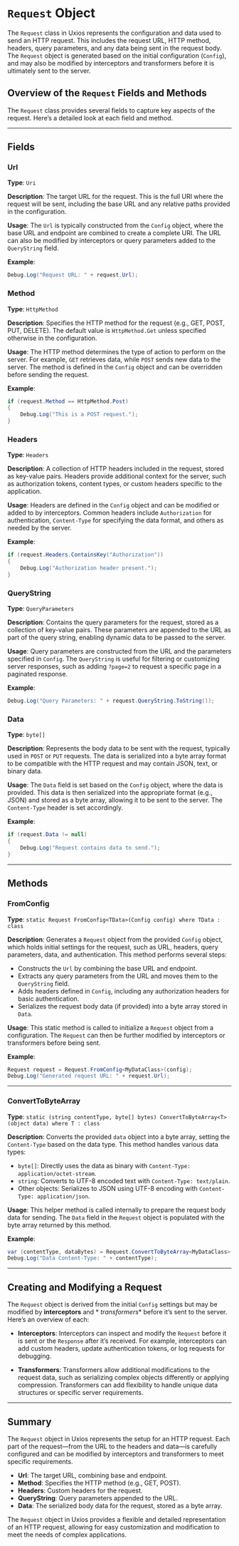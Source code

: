 ﻿# `Request` Object

The `Request` class in Uxios represents the configuration and data used to send an HTTP request. This includes the
request URL, HTTP method, headers, query parameters, and any data being sent in the request body. The `Request` object
is generated based on the initial configuration (`Config`), and may also be modified by interceptors and transformers
before it is ultimately sent to the server.

## Overview of the `Request` Fields and Methods

The `Request` class provides several fields to capture key aspects of the request. Here’s a detailed look at each field
and method.

---

## Fields

### Url

**Type**: `Uri`

**Description**: The target URL for the request. This is the full URI where the request will be sent, including the base
URL and any relative paths provided in the configuration.

**Usage**: The `Url` is typically constructed from the `Config` object, where the base URL and endpoint are combined to
create a complete URI. The URL can also be modified by interceptors or query parameters added to the `QueryString`
field.

**Example**:

```csharp
Debug.Log("Request URL: " + request.Url);
```

### Method

**Type**: `HttpMethod`

**Description**: Specifies the HTTP method for the request (e.g., GET, POST, PUT, DELETE). The default value
is `HttpMethod.Get` unless specified otherwise in the configuration.

**Usage**: The HTTP method determines the type of action to perform on the server. For example, `GET` retrieves data,
while `POST` sends new data to the server. The method is defined in the `Config` object and can be overridden before
sending the request.

**Example**:

```csharp
if (request.Method == HttpMethod.Post)
{
    Debug.Log("This is a POST request.");
}
```

### Headers

**Type**: `Headers`

**Description**: A collection of HTTP headers included in the request, stored as key-value pairs. Headers provide
additional context for the server, such as authorization tokens, content types, or custom headers specific to the
application.

**Usage**: Headers are defined in the `Config` object and can be modified or added to by interceptors. Common headers
include `Authorization` for authentication, `Content-Type` for specifying the data format, and others as needed by the
server.

**Example**:

```csharp
if (request.Headers.ContainsKey("Authorization"))
{
    Debug.Log("Authorization header present.");
}
```

### QueryString

**Type**: `QueryParameters`

**Description**: Contains the query parameters for the request, stored as a collection of key-value pairs. These
parameters are appended to the URL as part of the query string, enabling dynamic data to be passed to the server.

**Usage**: Query parameters are constructed from the URL and the parameters specified in `Config`. The `QueryString` is
useful for filtering or customizing server responses, such as adding `?page=2` to request a specific page in a paginated
response.

**Example**:

```csharp
Debug.Log("Query Parameters: " + request.QueryString.ToString());
```

### Data

**Type**: `byte[]`

**Description**: Represents the body data to be sent with the request, typically used in `POST` or `PUT` requests. The
data is serialized into a byte array format to be compatible with the HTTP request and may contain JSON, text, or binary
data.

**Usage**: The `Data` field is set based on the `Config` object, where the data is provided. This data is then
serialized into the appropriate format (e.g., JSON) and stored as a byte array, allowing it to be sent to the server.
The `Content-Type` header is set accordingly.

**Example**:

```csharp
if (request.Data != null)
{
    Debug.Log("Request contains data to send.");
}
```

---

## Methods

### FromConfig

**Type**: `static Request FromConfig<TData>(Config config) where TData : class`

**Description**: Generates a `Request` object from the provided `Config` object, which holds initial settings for the
request, such as URL, headers, query parameters, data, and authentication. This method performs several steps:

- Constructs the `Url` by combining the base URL and endpoint.
- Extracts any query parameters from the URL and moves them to the `QueryString` field.
- Adds headers defined in `Config`, including any authorization headers for basic authentication.
- Serializes the request body data (if provided) into a byte array stored in `Data`.

**Usage**: This static method is called to initialize a `Request` object from a configuration. The `Request` can then be
further modified by interceptors or transformers before being sent.

**Example**:

```csharp
Request request = Request.FromConfig<MyDataClass>(config);
Debug.Log("Generated request URL: " + request.Url);
```

---

### ConvertToByteArray

**Type**: `static (string contentType, byte[] bytes) ConvertToByteArray<T>(object data) where T : class`

**Description**: Converts the provided `data` object into a byte array, setting the `Content-Type` based on the data
type. This method handles various data types:

- `byte[]`: Directly uses the data as binary with `Content-Type: application/octet-stream`.
- `string`: Converts to UTF-8 encoded text with `Content-Type: text/plain`.
- Other objects: Serializes to JSON using UTF-8 encoding with `Content-Type: application/json`.

**Usage**: This helper method is called internally to prepare the request body data for sending. The `Data` field in
the `Request` object is populated with the byte array returned by this method.

**Example**:

```csharp
var (contentType, dataBytes) = Request.ConvertToByteArray<MyDataClass>(myDataObject);
Debug.Log("Data Content-Type: " + contentType);
```

---

## Creating and Modifying a Request

The `Request` object is derived from the initial `Config` settings but may be modified by **interceptors** and *
*transformers** before it’s sent to the server. Here’s an overview of each:

- **Interceptors**: Interceptors can inspect and modify the `Request` before it is sent or the `Response` after it’s
  received. For example, interceptors can add custom headers, update authentication tokens, or log requests for
  debugging.

- **Transformers**: Transformers allow additional modifications to the request data, such as serializing complex objects
  differently or applying compression. Transformers can add flexibility to handle unique data structures or specific
  server requirements.

---

## Summary

The `Request` object in Uxios represents the setup for an HTTP request. Each part of the request—from the URL to the
headers and data—is carefully configured and can be modified by interceptors and transformers to meet specific
requirements.

- **Url**: The target URL, combining base and endpoint.
- **Method**: Specifies the HTTP method (e.g., GET, POST).
- **Headers**: Custom headers for the request.
- **QueryString**: Query parameters appended to the URL.
- **Data**: The serialized body data for the request, stored as a byte array.

The `Request` object in Uxios provides a flexible and detailed representation of an HTTP request, allowing for easy
customization and modification to meet the needs of complex applications.